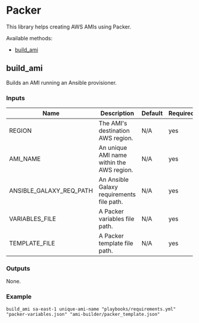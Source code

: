 # Packer

This library helps creating AWS AMIs using Packer.

Available methods:
- [build_ami](#build_ami)

<a name="build_ami"></a>

## build_ami

Builds an AMI running an Ansible provisioner.

### Inputs

|Name|Description|Default|Required|
|----|-----------|-------|--------|
|REGION|The AMI's destination AWS region.|N/A|yes|
|AMI_NAME|An unique AMI name within the AWS region.|N/A|yes|
|ANSIBLE_GALAXY_REQ_PATH|An Ansible Galaxy requirements file path.|N/A|yes|
|VARIABLES_FILE|A Packer variables file path.|N/A|yes|
|TEMPLATE_FILE|A Packer template file path.|N/A|yes|

### Outputs

None.

### Example

```
build_ami sa-east-1 unique-ami-name "playbooks/requirements.yml" "packer-variables.json" "ami-builder/packer_template.json"
```

